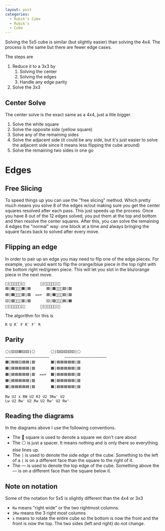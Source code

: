 ```yaml
---
layout: post
categories: 
  - Rubik's Cube
  - Rubik's
  - Cube
---
```


Solving the 5x5 cube is similar (but slightly easier) than solving the 4x4. The process is the same but there are fewer edge cases.

The steps are
1. Reduce it to a 3x3 by
    1. Solving the center
    1. Solving the edges
    1. Handle any edge parity
1. Solve the 3x3

## Center Solve

The center solve is the exact same as a 4x4, just a litle bigger.

1. Solve the white square
2. Solve the opposite side (yellow square)
3. Solve any of the remaining sides
4. Solve the adjacent side (it could be any side, but it's just easier to solve the adjacent side since it means less flipping the cube around)
5. Solve the remaining two sides in one go

# Edges

## Free Slicing

To speed things up you can use the "free slicing" method. 
Which pretty much means you solve 8 of the edges w/out making sure you get the center squares resolved after each pass. 
This just speeds up the process. Once you have 8 out of the 12 edges solved, you put them at the top and bottom and then resolve the center squares. 
After this, you can solve the remaining 4 edges the "normal" way: one block at a time and always bringing the square faces back to solved after every move.

## Flipping an edge

In order to pair up an edge you may need to flip one of the edge pieces. 
For example, you would want to flip the orange/blue piece in the top right with the bottom right red/green piece. This will let you slot in the blu/orange piece in the next move.

```
🔲|🔲🔲🔲🔲🔲|🔲       🔲|🔲🔲🔲🔲🔲|🔲
🟦|🟧🔲🔲🔲🟧|🟦       🟦|🟧🔲🔲🔲🟥|🟩
🟦|🟧🔲🔲🔲🟥|🟩  ==>  🟦|🟧🔲🔲🔲🟥|🟩
🟨|🟩🔲🔲🔲🟥|🟩       🟨|🟩🔲🔲🔲🟦|🟧
🔲|🔲🔲🔲🔲🔲|🔲       🔲|🔲🔲🔲🔲🔲|🔲
```

The algorithm for this is

```
R U R` F R` F` R
```

## Parity

```
⚪|🟨🟨🟦🟨🟨|⚪       ⚪|🟨🟨🟨🟨🟨|⚪
————————————————————       ———————————————————
🟧|🟦🟦🟨🟦🟦|🟥       🟧|🟦🟦🟦🟦🟦|🟥
🟧|🟦🟦🟦🟦🟦|🟥       🟧|🟦🟦🟦🟦🟦|🟥
🟧|🟦🟦🟦🟦🟦|🟥  ==>  🟧|🟦🟦🟦🟦🟦|🟥
🟧|🟦🟦🟦🟦🟦|🟥       🟧|🟦🟦🟦🟦🟦|🟥
🟧|🟦🟦🟦🟦🟦|🟥       🟧|🟦🟦🟦🟦🟦|🟥
```

```
Rw U2 x RW U2 R2 U2 3Rw' U2
Lw U2 Rw' U2 Rw U2 Rw' U2 Rw'
```

## Reading the diagrams

In the diagrams above I use the following conventions.

* The 🔲 square is used to denote a square we don't care about
* The ⚪ is just a spacer. It means nothing and is only there so everything else lines up.
* The `|` is used to denote the side edge of the cube. Something to the left of a `|` is on a different face than the square to the right of it.
* The — is used to denote the top edge of the cube. Something above the — is on a different face than the square below it. 

## Note on notation

Some of the notation for 5x5 is slightly different than the 4x4 or 3x3

* `Rw` means "right wide" or the two rightmost columns.
* `3Rw` means the 3 right most columns
* `x` means to rotate the entire cube so the bottom is now the front and the front is now the top. The two sides (left and right) do not change.
